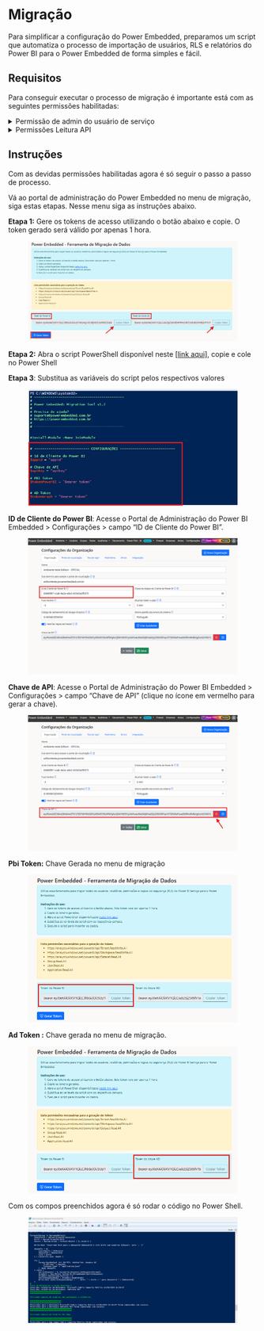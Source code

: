# Migração

Para simplificar a configuração do Power Embedded, preparamos um script que automatiza o processo de importação de usuários, RLS e relatórios do Power BI para o Power Embedded de forma simples e fácil.

## Requisitos

Para conseguir executar o processo de migração é importante está com as seguintes permissões habilitadas:



<details>

<summary>Permissão de admin do usuário de serviço</summary>

Para adicionar o Service Principal criado como administrador de um workspace, acesse o workspace, clique nos 3 pontinhos e selecione a opção “Gerenciar acesso

<img src="../.gitbook/assets/app 1.png" alt="" data-size="original">

Clique no botão “+ Adicionar pessoas ou grupos”

<img src="../.gitbook/assets/app 2.png" alt="" data-size="original">

Pesquise pelo nome do aplicativo que foi criado anteriormente (PowerEmbedded-App) e lembre de alterar o nível de acesso para “Administrador”. Após isso, clique no botão “Add”

<img src="../.gitbook/assets/app 3.png" alt="" data-size="original">



Pronto! Agora o Power Embedded já possui acesso nesse workspace. Repita isso para todos os Workspaces que você quer importar relatórios.

</details>

<details>

<summary>Permissões Leitura API</summary>

Permissões para a importação de dados do Entra ID

Para ser possível importar dados de usuários e grupos do Entra ID, é necessário atribuir algumas permissões para o Service Principal, criado no Portal do Azure, utilizado pelo Power Embedded para se comunicar com o seu ambiente.

Na tela de [Registro de aplicativos](https://portal.azure.com/#view/Microsoft\_AAD\_IAM/ActiveDirectoryMenuBlade/\~/RegisteredApps), pesquise pelo nome do aplicativo criado (O nome padrão é PowerEmbedded-App).

Na tela do aplicativo, clique em _API permissions_, no menu lateral e depois em _Add a Permission_.

<img src="../.gitbook/assets/sin 1 small.png" alt="" data-size="original">

Na próxima tela selecione a opção do _Microsoft Graph_.

<img src="../.gitbook/assets/sinc 2 small.png" alt="" data-size="original">



Em seguida selecione a opção de _Application permissions_.

<img src="../.gitbook/assets/sinc small 3.png" alt="" data-size="original">

Na aba a seguir, busque por _Directory_ e selecione a primeira opção _Directory.Read.All_ e clique em _Add permissions_.

<img src="../.gitbook/assets/sinc small 4.png" alt="" data-size="original">

Para finalizar basta conceder o consentimento do administrador clicando em _Grant admin consent for_.

<img src="../.gitbook/assets/Screenshot 2024-10-29 164709.png" alt="" data-size="original">

Pronto, agora você já conseguirá importar os usuários e grupos do Azure AD (Entra ID) para o Power Embedded.

</details>

## Instruções

Com as devidas permissões habilitadas agora é só seguir o passo a passo de processo.

Vá ao portal de administração do Power Embedded no menu de migração, siga estas etapas. Nesse menu siga as instruções abaixo.

**Etapa 1:** Gere os tokens de acesso utilizando o botão abaixo e copie. O token gerado será válido por apenas 1 hora.

<figure><img src="../.gitbook/assets/image (382).png" alt=""><figcaption></figcaption></figure>

**Etapa 2:** Abra o script PowerShell disponível neste [\[link aqui\]](https://admin.powerembedded.com.br/powershell/migrationtool.txt), copie e cole no Power Shell

**Etapa 3**: Substitua as variáveis do script pelos respectivos valores

<figure><img src="../.gitbook/assets/image (383).png" alt=""><figcaption></figcaption></figure>

**ID de Cliente do Power BI**: Acesse o Portal de Administração do Power BI Embedded > Configurações > campo “ID de Cliente do Power BI”.

<figure><img src="../.gitbook/assets/image (384).png" alt=""><figcaption></figcaption></figure>

**Chave de API**: Acesse o Portal de Administração do Power BI Embedded > Configurações > campo “Chave de API” (clique no ícone em vermelho para gerar a chave).

<figure><img src="../.gitbook/assets/image (385).png" alt=""><figcaption></figcaption></figure>

**Pbi Token:** Chave Gerada no menu de migração

<figure><img src="../.gitbook/assets/pbi.png" alt=""><figcaption></figcaption></figure>

**Ad Token :** Chave gerada no menu de migração.

<figure><img src="../.gitbook/assets/ad.png" alt=""><figcaption></figcaption></figure>

Com os compos preenchidos agora é só rodar o código no Power Shell.

<figure><img src="../.gitbook/assets/print 8.png" alt=""><figcaption></figcaption></figure>

<figure><img src="broken-reference" alt=""><figcaption></figcaption></figure>
